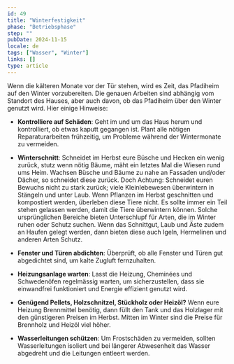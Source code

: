 ```yaml
---
id: 49
title: "Winterfestigkeit"
phase: "Betriebsphase"
step: ""
pubDate: 2024-11-15
locale: de
tags: ["Wasser", "Winter"]
links: []
type: article
---
```


Wenn die kälteren Monate vor der Tür stehen, wird es Zeit, das Pfadiheim auf den Winter vorzubereiten. Die genauen Arbeiten sind abhängig vom Standort des Hauses, aber auch davon, ob das Pfadiheim über den Winter genutzt wird.  Hier einige Hinweise:  

- **Kontrolliere auf Schäden**: Geht im und um das Haus herum und kontrolliert, ob etwas kaputt gegangen ist. Plant alle nötigen Reparaturarbeiten frühzeitig, um Probleme während der Wintermonate zu vermeiden.

- **Winterschnitt**: Schneidet im Herbst eure Büsche und Hecken ein wenig zurück, stutz wenn nötig Bäume, mäht ein letztes Mal die Wiesen rund ums Heim. Wachsen Büsche und Bäume zu nahe an Fassaden und/oder Dächer, so schneidet diese zurück. Doch Achtung: Schneidet euren Bewuchs nicht zu stark zurück; viele Kleinlebewesen überwintern in Stängeln und unter Laub. Wenn Pflanzen im Herbst geschnitten und kompostiert werden, überleben diese Tiere nicht. Es sollte immer ein Teil stehen gelassen werden, damit die Tiere überwintern können. Solche ursprünglichen Bereiche bieten Unterschlupf für Arten, die im Winter ruhen oder Schutz suchen. Wenn das Schnittgut, Laub und Äste zudem an Haufen gelegt werden, dann bieten diese auch Igeln, Hermelinen und anderen Arten Schutz.

- **Fenster und Türen abdichten**: Überprüft, ob alle Fenster und Türen gut abgedichtet sind, um kalte Zugluft fernzuhalten.

- **Heizungsanlage warten**: Lasst die Heizung, Cheminées und Schwedenöfen regelmässig warten, um sicherzustellen, dass sie einwandfrei funktioniert und Energie effizient genutzt wird.

- **Genügend Pellets, Holzschnitzel, Stückholz oder Heizöl?** Wenn eure Heizung Brennmittel benötig, dann füllt den Tank und das Holzlager mit den günstigeren Preisen im Herbst. Mitten im Winter sind die Preise für Brennholz und Heizöl viel höher.

- **Wasserleitungen schützen**: Um Frostschäden zu vermeiden, sollten Wasserleitungen isoliert und bei längerer Abwesenheit das Wasser abgedreht und die Leitungen entleert werden.
